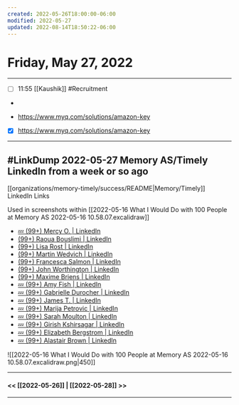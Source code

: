 ```yaml
---
created: 2022-05-26T18:00:00-06:00
modified: 2022-05-27
updated: 2022-08-14T18:50:22-06:00
---
```

# Friday, May 27, 2022
---

- [ ] 11:55 [[Kaushik]] #Recruitment
-







- https://www.myq.com/solutions/amazon-key
- [x] https://www.myq.com/solutions/amazon-key














---

## #LinkDump 2022-05-27 Memory AS/Timely LinkedIn from a week or so ago

[[organizations/memory-timely/success/README|Memory/Timely]] LinkedIn Links

Used in screenshots within [[2022-05-16 What I Would Do with 100 People at Memory AS 2022-05-16 10.58.07.excalidraw]]


- [💤 (99+) Mercy O. | LinkedIn](https://www.linkedin.com/in/mercyonyach/)
- [(99+) Raoua Bouslimi | LinkedIn](https://www.linkedin.com/in/raoua-bouslimi-4b3b56114/)
- [(99+) Lisa Rost | LinkedIn](https://www.linkedin.com/in/lisa-rost-06a842164/)
- [(99+) Martin Wedvich | LinkedIn](https://www.linkedin.com/in/wedvich/)
- [(99+) Francesca Salmon | LinkedIn](https://www.linkedin.com/in/francesca-salmon/)
- [(99+) John Worthington | LinkedIn](https://www.linkedin.com/in/john-worthington-1b0460174/)
- [(99+) Maxime Briens | LinkedIn](https://www.linkedin.com/in/maxime-briens/)
- [💤 (99+) Amy Fish | LinkedIn](https://www.linkedin.com/in/amy-fish-076033bb/)
- [💤 (99+) Gabrielle Durocher | LinkedIn](https://www.linkedin.com/in/gabrielle-durocher-/)
- [💤 (99+) James T. | LinkedIn](https://www.linkedin.com/in/james-t-103498144/)
- [💤 (99+) Marija Petrovic | LinkedIn](https://www.linkedin.com/in/marija-petrovic-42940366/)
- [💤 (99+) Sarah Moulton | LinkedIn](https://www.linkedin.com/in/sarah-moulton-1b80886b/)
- [💤 (99+) Girish Kshirsagar | LinkedIn](https://www.linkedin.com/in/girishrkshirsagar/)
- [💤 (99+) Elizabeth Bergstrom | LinkedIn](https://www.linkedin.com/in/elizabethlbergstrom/)
- [💤 (99+) Alastair Brown | LinkedIn](https://www.linkedin.com/in/alastairbrown2/)

![[2022-05-16 What I Would Do with 100 People at Memory AS 2022-05-16 10.58.07.excalidraw.png|450]]


---
#### << [[2022-05-26]] | [[2022-05-28]] >>
---

